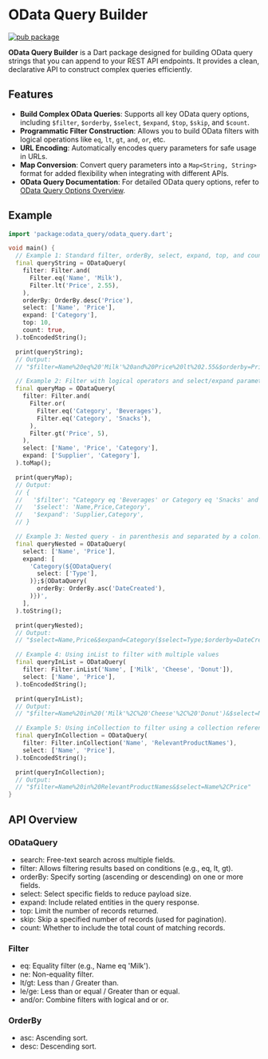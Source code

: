 # OData Query Builder

[![pub package](https://img.shields.io/pub/v/odata_query.svg)](https://pub.dev/packages/odata_query)

**OData Query Builder** is a Dart package designed for building OData query strings that you can append to your REST API endpoints. It provides a clean, declarative API to construct complex queries efficiently.

## Features

- **Build Complex OData Queries**: Supports all key OData query options, including `$filter`, `$orderby`, `$select`, `$expand`, `$top`, `$skip`, and `$count`.
- **Programmatic Filter Construction**: Allows you to build OData filters with logical operations like `eq`, `lt`, `gt`, `and`, `or`, etc.
- **URL Encoding**: Automatically encodes query parameters for safe usage in URLs.
- **Map Conversion**: Convert query parameters into a `Map<String, String>` format for added flexibility when integrating with different APIs.
- **OData Query Documentation**: For detailed OData query options, refer to [OData Query Options Overview](https://learn.microsoft.com/en-us/odata/concepts/queryoptions-overview).

## Example

```dart
import 'package:odata_query/odata_query.dart';

void main() {
  // Example 1: Standard filter, orderBy, select, expand, top, and count
  final queryString = ODataQuery(
    filter: Filter.and(
      Filter.eq('Name', 'Milk'),
      Filter.lt('Price', 2.55),
    ),
    orderBy: OrderBy.desc('Price'),
    select: ['Name', 'Price'],
    expand: ['Category'],
    top: 10,
    count: true,
  ).toEncodedString();

  print(queryString); 
  // Output:
  // "$filter=Name%20eq%20'Milk'%20and%20Price%20lt%202.55&$orderby=Price%20desc&$select=Name,Price&$expand=Category&$top=10&$count=true"

  // Example 2: Filter with logical operators and select/expand parameters
  final queryMap = ODataQuery(
    filter: Filter.and(
      Filter.or(
        Filter.eq('Category', 'Beverages'),
        Filter.eq('Category', 'Snacks'),
      ),
      Filter.gt('Price', 5),
    ),
    select: ['Name', 'Price', 'Category'],
    expand: ['Supplier', 'Category'],
  ).toMap();

  print(queryMap);
  // Output:
  // {
  //   '$filter': "Category eq 'Beverages' or Category eq 'Snacks' and Price gt 5",
  //   '$select': 'Name,Price,Category',
  //   '$expand': 'Supplier,Category',
  // }

  // Example 3: Nested query - in parenthesis and separated by a colon.
  final queryNested = ODataQuery(
    select: ['Name', 'Price'],
    expand: [
      'Category(${ODataQuery(
        select: ['Type'],
      )};${ODataQuery(
        orderBy: OrderBy.asc('DateCreated'),
      )})',
    ],
  ).toString();

  print(queryNested); 
  // Output:
  // "$select=Name,Price&$expand=Category($select=Type;$orderby=DateCreated asc)"

  // Example 4: Using inList to filter with multiple values
  final queryInList = ODataQuery(
    filter: Filter.inList('Name', ['Milk', 'Cheese', 'Donut']),
    select: ['Name', 'Price'],
  ).toEncodedString();

  print(queryInList); 
  // Output:
  // "$filter=Name%20in%20('Milk'%2C%20'Cheese'%2C%20'Donut')&$select=Name%2CPrice"

  // Example 5: Using inCollection to filter using a collection reference
  final queryInCollection = ODataQuery(
    filter: Filter.inCollection('Name', 'RelevantProductNames'),
    select: ['Name', 'Price'],
  ).toEncodedString();

  print(queryInCollection); 
  // Output:
  // "$filter=Name%20in%20RelevantProductNames&$select=Name%2CPrice"
}

```


## API Overview

### ODataQuery
- search: Free-text search across multiple fields.
- filter: Allows filtering results based on conditions (e.g., eq, lt, gt).
- orderBy: Specify sorting (ascending or descending) on one or more fields.
- select: Select specific fields to reduce payload size.
- expand: Include related entities in the query response.
- top: Limit the number of records returned.
- skip: Skip a specified number of records (used for pagination).
- count: Whether to include the total count of matching records.

### Filter
- eq: Equality filter (e.g., Name eq 'Milk').
- ne: Non-equality filter.
- lt/gt: Less than / Greater than.
- le/ge: Less than or equal / Greater than or equal.
- and/or: Combine filters with logical and or or.

### OrderBy
- asc: Ascending sort.
- desc: Descending sort.
